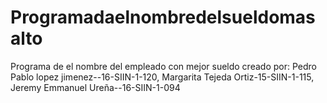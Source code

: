 # Programadaelnombredelsueldomasalto
Programa de el nombre del empleado con mejor sueldo creado por: Pedro Pablo lopez jimenez--16-SIIN-1-120, Margarita Tejeda Ortiz-15-SIIN-1-115, Jeremy Emmanuel Ureña--16-SIIN-1-094
